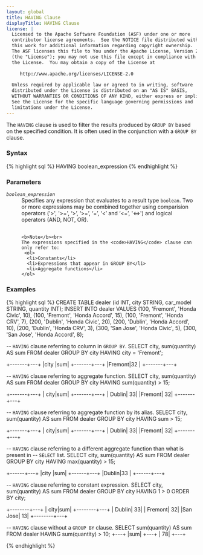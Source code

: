 ```yaml
---
layout: global
title: HAVING Clause
displayTitle: HAVING Clause
license: |
  Licensed to the Apache Software Foundation (ASF) under one or more
  contributor license agreements.  See the NOTICE file distributed with
  this work for additional information regarding copyright ownership.
  The ASF licenses this file to You under the Apache License, Version 2.0
  (the "License"); you may not use this file except in compliance with
  the License.  You may obtain a copy of the License at
 
     http://www.apache.org/licenses/LICENSE-2.0
 
  Unless required by applicable law or agreed to in writing, software
  distributed under the License is distributed on an "AS IS" BASIS,
  WITHOUT WARRANTIES OR CONDITIONS OF ANY KIND, either express or implied.
  See the License for the specific language governing permissions and
  limitations under the License.
---
```

The <code>HAVING</code> clause is used to filter the results produced by
<code>GROUP BY</code> based on the specified condition. It is often used
in the conjunction with a <code>GROUP BY</code> clause.

### Syntax
{% highlight sql %}
HAVING boolean_expression
{% endhighlight %}

### Parameters
<dl>
  <dt><code><em>boolean_expression</em></code></dt>
  <dd>
    Specifies any expression that evaluates to a result type <code>boolean</code>. Two or
    more expressions may be combined together using comparision operators 
    ('>', '>=', ‘>’, ‘>=’, ‘=’, ‘<’ and ‘<=’, '<=>') and logical operators (AND, NOT, OR).<br><br>

    <b>Note</b><br>
    The expressions specified in the <code>HAVING</code> clause can only refer to:
     <ol>
      <li>Constants</li>
      <li>Expressions that appear in GROUP BY</li>
      <li>Aggregate functions</li>
    </ol>
  </dd>
</dl>

### Examples
{% highlight sql %}
CREATE TABLE dealer (id INT, city STRING, car_model STRING, quantity INT);
INSERT INTO dealer  VALUES (100, 'Fremont', 'Honda Civic', 10),
                          (100, 'Fremont', 'Honda Accord', 15),
                          (100, 'Fremont', 'Honda CRV', 7),
                          (200, 'Dublin', 'Honda Civic', 20),
                          (200, 'Dublin', 'Honda Accord', 10),
                          (200, 'Dublin', 'Honda CRV', 3),
                          (300, 'San Jose', 'Honda Civic', 5),
                          (300, 'San Jose', 'Honda Accord', 8);

-- `HAVING` clause referring to column in `GROUP BY`.
SELECT city, sum(quantity) AS sum FROM dealer GROUP BY city HAVING city = 'Fremont';

  +-------+---+
  |city   |sum|
  +-------+---+
  |Fremont|32 |
  +-------+---+

-- `HAVING` clause referring to aggregate function.
SELECT city, sum(quantity) AS sum FROM dealer GROUP BY city HAVING sum(quantity) > 15;
 
  +-------+---+
  |   city|sum|
  +-------+---+
  | Dublin| 33|
  |Fremont| 32|
  +-------+---+

-- `HAVING` clause referring to aggregate function by its alias.
SELECT city, sum(quantity) AS sum FROM dealer GROUP BY city HAVING sum > 15;

  +-------+---+
  |   city|sum|
  +-------+---+
  | Dublin| 33|
  |Fremont| 32|
  +-------+---+

-- `HAVING` clause referring to a different aggregate function than what is present in
-- `SELECT` list.
SELECT city, sum(quantity) AS sum FROM dealer GROUP BY city HAVING max(quantity) > 15;

  +------+---+
  |city  |sum|
  +------+---+
  |Dublin|33 |
  +------+---+

-- `HAVING` clause referring to constant expression.
SELECT city, sum(quantity) AS sum FROM dealer GROUP BY city HAVING 1 > 0 ORDER BY city;
  
  +--------+---+
  |    city|sum|
  +--------+---+
  |  Dublin| 33|
  | Fremont| 32|
  |San Jose| 13|
  +--------+---+

-- `HAVING` clause without a `GROUP BY` clause.
SELECT  sum(quantity) AS sum FROM dealer HAVING sum(quantity) > 10;
  +---+
  |sum|
  +---+
  | 78|
  +---+
 
{% endhighlight %}
